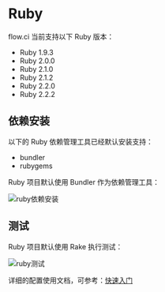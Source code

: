 # Ruby

flow.ci 当前支持以下 Ruby 版本：

- Ruby 1.9.3
- Ruby 2.0.0
- Ruby 2.1.0
- Ruby 2.1.2
- Ruby 2.2.0
- Ruby 2.2.2

## 依赖安装
以下的 Ruby 依赖管理工具已经默认安装支持：

- bundler
- rubygems

Ruby 项目默认使用 Bundler 作为依赖管理工具：

![ruby依赖安装](https://dn-shimo-image.qbox.me/vZvDeY3Pae8Zmgwc.png!thumbnail)
## 测试
Ruby 项目默认使用 Rake 执行测试：

![ruby测试](https://dn-shimo-image.qbox.me/NZQgJ3EbBMk8fv4H.png!thumbnail)

详细的配置使用文档，可参考：[快速入门](http://flow.ci/documents/start)
